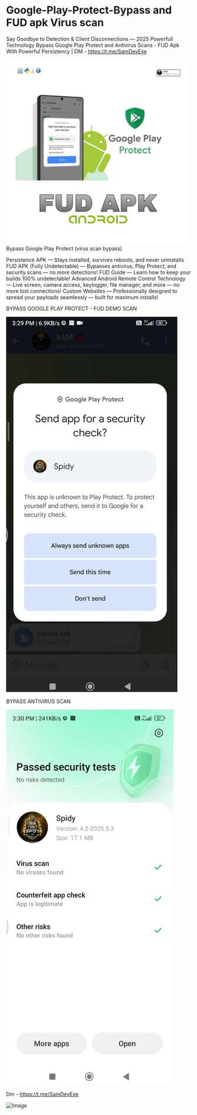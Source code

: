 # Google-Play-Protect-Bypass and FUD apk Virus scan
Say Goodbye to Detection & Client Disconnections — 2025 Powerfull Technology
Bypass Google Play Protect and Antivirus Scans - FUD Apk With Powerful Persistency | DM - https://t.me/SamDevExe

![image alt](https://github.com/SamDevExe/Google-Play-Protect-fud-bypass-apk/blob/add35f419845bc2caf9071faddc5f59f31be00fd/photo_6095955127866343165_y.jpg)
Bypass Google Play Protect (virus scan bypass)

Persistence APK — Stays installed, survives reboots, and never uninstalls
FUD APK (Fully Undetectable) — Bypasses antivirus, Play Protect, and security scans — no more detections!
FUD Guide — Learn how to keep your builds 100% undetectable!
Advanced Android Remote Control Technology — Live screen, camera access, keylogger, file manager, and more — no more lost connections!
Custom Websites — Professionally designed to spread your payloads seamlessly — built for maximum installs!


BYPASS GOOGLE PLAY PROTECT - FUD DEMO SCAN

![image alt](https://github.com/SamDevExe/Google-Play-Protect-fud-bypass-apk/blob/b811e52a5dd547a884c9d47692424eb32a705b4b/Google%20play%20protect%20bypass.PNG)

BYPASS ANTIVIRUS SCAN

![image alt](https://github.com/SamDevExe/Google-Play-Protect-fud-bypass-apk/blob/61f1f08cd3b548c8f14eb5153cb830b8174b2534/Antivirus%20Scan%20bypass.PNG)

 Dm - https://t.me/SamDevExe


![Image](https://github.com/user-attachments/assets/81b40094-36a4-462b-a004-62028da2629b)
